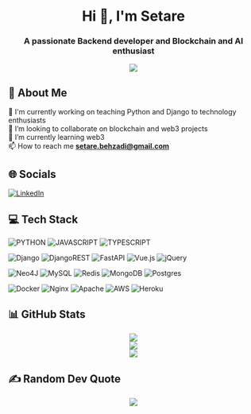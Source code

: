 <h1 align="center">Hi 👋, I'm Setare</h1>
<h3 align="center">A passionate Backend developer and Blockchain and AI enthusiast</h3>
<div align="center">
  
[![](https://visitcount.itsvg.in/api?id=ghasemiTaheri&icon=0&color=11)](https://visitcount.itsvg.in)

</div>

## 💫 About Me
🔭 I'm currently working on teaching Python and Django to technology enthusiasts<br>👯 I’m looking to collaborate on blockchain and web3 projects<br>🌱 I’m currently learning web3<br>📫 How to reach me <b><a href="mailto:setare.behzadi@gmail.com">setare.behzadi@gmail.com</a></b>



## 🌐 Socials
[![LinkedIn](https://img.shields.io/badge/LinkedIn-%230077B5.svg?logo=linkedin&logoColor=white)](https://linkedin.com/in/linkedin.com/in/setare-behzadi-a2259188) 

## 💻 Tech Stack
![PYTHON](https://img.shields.io/badge/Python-%23430098.svg?style=for-the-badge&logo=python&logoColor=white) 
![JAVASCRIPT](https://img.shields.io/badge/Javascript-%23FF9900.svg?style=for-the-badge&logo=javascript&logoColor=white) 
![TYPESCRIPT](https://img.shields.io/badge/TypeScript-%2335495e.svg?style=for-the-badge&logo=typescript&logoColor=white)

![Django](https://img.shields.io/badge/django-%23092E20.svg?style=for-the-badge&logo=django&logoColor=white)
![DjangoREST](https://img.shields.io/badge/DJANGO-REST-ff1709?style=for-the-badge&logo=django&logoColor=white&color=ff1709&labelColor=gray)
![FastAPI](https://img.shields.io/badge/FastAPI-005571?style=for-the-badge&logo=fastapi)
![Vue.js](https://img.shields.io/badge/vue.js-%2335495e.svg?style=for-the-badge&logo=vuedotjs&logoColor=%234FC08D) 
![jQuery](https://img.shields.io/badge/jquery-%230769AD.svg?style=for-the-badge&logo=jquery&logoColor=white) 

![Neo4J](https://img.shields.io/badge/Neo4j-008CC1?style=for-the-badge&logo=neo4j&logoColor=white) 
![MySQL](https://img.shields.io/badge/mysql-%2300000f.svg?style=for-the-badge&logo=mysql&logoColor=white) 
![Redis](https://img.shields.io/badge/redis-%23DD0031.svg?style=for-the-badge&logo=redis&logoColor=white) 
![MongoDB](https://img.shields.io/badge/MongoDB-%234ea94b.svg?style=for-the-badge&logo=mongodb&logoColor=white)
![Postgres](https://img.shields.io/badge/postgres-%23316192.svg?style=for-the-badge&logo=postgresql&logoColor=white) 

![Docker](https://img.shields.io/badge/docker-%230db7ed.svg?style=for-the-badge&logo=docker&logoColor=white)
![Nginx](https://img.shields.io/badge/nginx-%23009639.svg?style=for-the-badge&logo=nginx&logoColor=white)
![Apache](https://img.shields.io/badge/apache-%23D42029.svg?style=for-the-badge&logo=apache&logoColor=white)
![AWS](https://img.shields.io/badge/AWS-%23FF9900.svg?style=for-the-badge&logo=amazon-aws&logoColor=white) 
![Heroku](https://img.shields.io/badge/heroku-%23430098.svg?style=for-the-badge&logo=heroku&logoColor=white) 

## 📊 GitHub Stats

<div align="center">

![](https://github-readme-streak-stats.herokuapp.com/?user=ghasemiTaheri&theme=radical&hide_border=false)<br/>
![](https://github-readme-stats.vercel.app/api?username=ghasemiTaheri&theme=radical&hide_border=false&include_all_commits=false&count_private=false)<br/>
![](https://github-readme-stats.vercel.app/api/top-langs/?username=ghasemiTaheri&theme=radical&hide_border=false&include_all_commits=false&count_private=false&layout=compact)

</div>

## ✍️ Random Dev Quote
<div align="center">
  
![](https://quotes-github-readme.vercel.app/api?type=horizontal&theme=radical)
</div>
